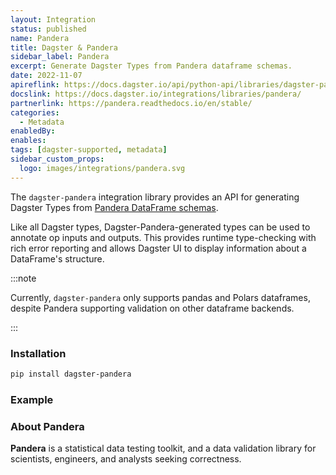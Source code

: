 ```yaml
---
layout: Integration
status: published
name: Pandera
title: Dagster & Pandera
sidebar_label: Pandera
excerpt: Generate Dagster Types from Pandera dataframe schemas.
date: 2022-11-07
apireflink: https://docs.dagster.io/api/python-api/libraries/dagster-pandera
docslink: https://docs.dagster.io/integrations/libraries/pandera/
partnerlink: https://pandera.readthedocs.io/en/stable/
categories:
  - Metadata
enabledBy:
enables:
tags: [dagster-supported, metadata]
sidebar_custom_props:
  logo: images/integrations/pandera.svg
---
```


The `dagster-pandera` integration library provides an API for generating Dagster Types from [Pandera DataFrame schemas](https://pandera.readthedocs.io/en/stable/dataframe_schemas.html).

Like all Dagster types, Dagster-Pandera-generated types can be used to annotate op inputs and outputs. This provides runtime type-checking with rich error reporting and allows Dagster UI to display information about a DataFrame's structure.

:::note

Currently, `dagster-pandera` only supports pandas and Polars dataframes, despite Pandera supporting validation on other dataframe backends.

:::

### Installation

```bash
pip install dagster-pandera
```

### Example

<CodeExample path="docs_beta_snippets/docs_beta_snippets/integrations/pandera.py" language="python" />

### About Pandera

**Pandera** is a statistical data testing toolkit, and a data validation library for scientists, engineers, and analysts seeking correctness.
